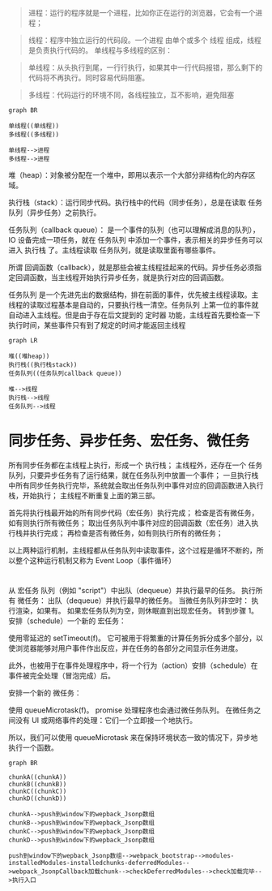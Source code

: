 > 进程：运行的程序就是一个进程，比如你正在运行的浏览器，它会有一个进程；

>线程：程序中独立运行的代码段。一个进程 由单个或多个 线程 组成，线程是负责执行代码的。
单线程与多线程的区别：

>单线程：从头执行到尾，一行行执行，如果其中一行代码报错，那么剩下的代码将不再执行。同时容易代码阻塞。

>多线程：代码运行的环境不同，各线程独立，互不影响，避免阻塞

```mermaid
graph BR

单线程((单线程))
多线程((多线程))

单线程-->进程
多线程-->进程

```

堆（heap）：对象被分配在一个堆中，即用以表示一个大部分非结构化的内存区域。

执行栈（stack）：运行同步代码。执行栈中的代码（同步任务），总是在读取 任务队列（异步任务）之前执行。

任务队列（callback queue）：
是一个事件的队列（也可以理解成消息的队列），IO 设备完成一项任务，就在 任务队列 中添加一个事件，表示相关的异步任务可以进入 执行栈 了。主线程读取 任务队列，就是读取里面有哪些事件。

所谓 回调函数（callback），就是那些会被主线程挂起来的代码。异步任务必须指定回调函数，当主线程开始执行异步任务，就是执行对应的回调函数。

任务队列 是一个先进先出的数据结构，排在前面的事件，优先被主线程读取。主线程的读取过程基本是自动的，只要执行栈一清空。任务队列 上第一位的事件就自动进入主线程。但是由于存在后文提到的 定时器 功能，主线程首先要检查一下执行时间，某些事件只有到了规定的时间才能返回主线程
```mermaid
graph LR

堆((堆heap))
执行栈((执行栈stack))
任务队列((任务队列callback queue))

堆-->线程
执行栈-->线程
任务队列-->线程
```
# 同步任务、异步任务、宏任务、微任务
所有同步任务都在主线程上执行，形成一个 执行栈；
主线程外，还存在一个 任务队列，只要异步任务有了运行结果，就在任务队列中放置一个事件；
一旦执行栈中所有同步任务执行完毕，系统就会取出任务队列中事件对应的回调函数进入执行栈，开始执行；
主线程不断重复上面的第三部。

首先将执行栈最开始的所有同步代码（宏任务）执行完成；
检查是否有微任务，如有则执行所有微任务；
取出任务队列中事件对应的回调函数（宏任务）进入执行栈并执行完成；
再检查是否有微任务，如有则执行所有的微任务；

以上两种运行机制，主线程都从任务队列中读取事件，这个过程是循环不断的，所以整个这种运行机制又称为 Event Loop（事件循环）

#










从 宏任务 队列（例如 "script"）中出队（dequeue）并执行最早的任务。
执行所有 微任务：
出队（dequeue）并执行最早的微任务。
当微任务队列非空时：
执行渲染，如果有。
如果宏任务队列为空，则休眠直到出现宏任务。
转到步骤 1。
安排（schedule）一个新的 宏任务：

使用零延迟的 setTimeout(f)。
它可被用于将繁重的计算任务拆分成多个部分，以使浏览器能够对用户事件作出反应，并在任务的各部分之间显示任务进度。

此外，也被用于在事件处理程序中，将一个行为（action）安排（schedule）在事件被完全处理（冒泡完成）后。

安排一个新的 微任务：

使用 queueMicrotask(f)。
promise 处理程序也会通过微任务队列。
在微任务之间没有 UI 或网络事件的处理：它们一个立即接一个地执行。

所以，我们可以使用 queueMicrotask 来在保持环境状态一致的情况下，异步地执行一个函数。


```mermaid
graph BR

chunkA((chunkA))
chunkB((chunkB))
chunkC((chunkC))
chunkD((chunkD))

chunkA-->push到window下的wepback_Jsonp数组
chunkB-->push到window下的wepback_Jsonp数组
chunkC-->push到window下的wepback_Jsonp数组
chunkD-->push到window下的wepback_Jsonp数组

push到window下的wepback_Jsonp数组-->webpack_bootstrap-->modules-installedModules-installedchunks-deferredModules-->webpack_JsonpCallback加载chunk-->checkDeferredModules-->check加载完毕-->执行入口

```